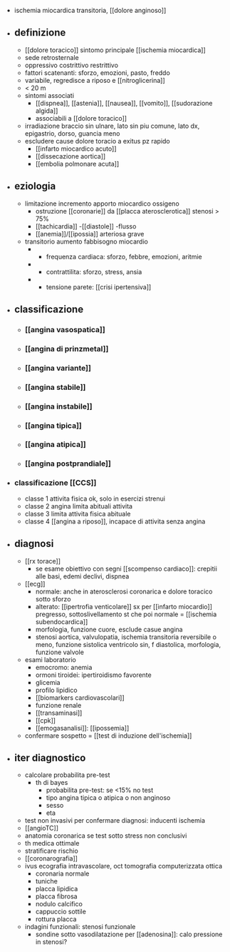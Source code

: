 - ischemia miocardica transitoria, [[dolore anginoso]]
- ## definizione
	- [[dolore toracico]] sintomo principale [[ischemia miocardica]]
	- sede retrosternale
	- oppressivo costrittivo restrittivo
	- fattori scatenanti: sforzo, emozioni, pasto, freddo
	- variabile, regredisce a riposo e [[nitroglicerina]]
	- < 20 m
	- sintomi associati
		- [[dispnea]], [[astenia]], [[nausea]], [[vomito]], [[sudorazione algida]]
		- associabili a [[dolore toracico]]
	- irradiazione braccio sin ulnare, lato sin piu comune, lato dx, epigastrio, dorso, guancia meno
	- escludere cause dolore toracio a exitus pz rapido
		- [[infarto miocardico acuto]]
		- [[dissecazione aortica]]
		- [[embolia polmonare acuta]]
- ## eziologia
	- limitazione incremento apporto miocardico ossigeno
		- ostruzione [[coronarie]] da [[placca aterosclerotica]] stenosi > 75%
		- [[tachicardia]] -[[diastole]] -flusso
		- [[anemia]]/[[ipossia]] arteriosa grave
	- transitorio aumento fabbisogno miocardio
		- + frequenza cardiaca: sforzo, febbre, emozioni, aritmie
		- + contrattilita: sforzo, stress, ansia
		- + tensione parete: [[crisi ipertensiva]]
- ## classificazione
	- ### [[angina vasospatica]]
	- ### [[angina di prinzmetal]]
	- ### [[angina variante]]
	- ### [[angina stabile]]
	- ### [[angina instabile]]
	- ### [[angina tipica]]
	- ### [[angina atipica]]
	- ### [[angina postprandiale]]
- ### classificazione [[CCS]]
	- classe 1 attivita fisica ok, solo in esercizi strenui
	- classe 2 angina limita abituali attivita
	- classe 3 limita attivita fisica abituale
	- classe 4 [[angina a riposo]], incapace di attivita senza angina
- ## diagnosi
	- [[rx torace]]
		- se esame obiettivo con segni [[scompenso cardiaco]]: crepitii alle basi, edemi declivi, dispnea
	- [[ecg]]
		- normale: anche in aterosclerosi coronarica e dolore toracico sotto sforzo
		- alterato: [[ipertrofia venticolare]] sx per [[infarto miocardio]] pregresso, sottoslivellamento st che poi normale = [[ischemia subendocardica]]
		- morfologia, funzione cuore, esclude casue angina
		- stenosi aortica, valvulopatia, ischemia transitoria reversibile o meno, funzione sistolica ventricolo sin, f diastolica, morfologia, funzione valvole
	- esami laboratorio
		- emocromo: anemia
		- ormoni tiroidei: ipertiroidismo favorente
		- glicemia
		- profilo lipidico
		- [[biomarkers cardiovascolari]]
		- funzione renale
		- [[transaminasi]]
		- [[cpk]]
		- [[emogasanalisi]]: [[ipossemia]]
	- confermare sospetto = [[test di induzione dell'ischemia]]
- ## iter diagnostico
	- calcolare probabilita pre-test
		- th di bayes
			- probabilita pre-test: se <15% no test
			- tipo angina tipica o atipica o non anginoso
			- sesso
			- eta
	- test non invasivi per confermare diagnosi: inducenti ischemia
	- [[angioTC]]
	- anatomia coronarica se test sotto stress non conclusivi
	- th medica ottimale
	- stratificare rischio
	- [[coronarografia]]
	- ivus ecografia intravascolare, oct tomografia computerizzata ottica
		- coronaria normale
		- tuniche
		- placca lipidica
		- placca fibrosa
		- nodulo calcifico
		- cappuccio sottile
		- rottura placca
	- indagini funzionali: stenosi funzionale
		- sondine sotto vasodilatazione per [[adenosina]]: calo pressione in stenosi?